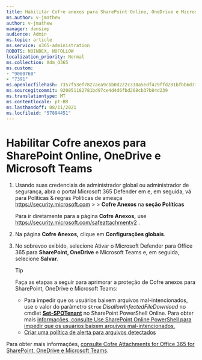 ```yaml
---
title: Habilitar Cofre anexos para SharePoint Online, OneDrive e Microsoft Teams
ms.author: v-jmathew
author: v-jmathew
manager: dansimp
audience: Admin
ms.topic: article
ms.service: o365-administration
ROBOTS: NOINDEX, NOFOLLOW
localization_priority: Normal
ms.collection: Adm_O365
ms.custom:
- "9000760"
- "7391"
ms.openlocfilehash: 7357f53ef7827aea9cbb0d222c338a5edf429ffd201bfbb6d7307b3d446fdae2
ms.sourcegitcommit: 920051182781bd97ce4d4d6fbd268cb37b84d239
ms.translationtype: MT
ms.contentlocale: pt-BR
ms.lasthandoff: 08/11/2021
ms.locfileid: "57894451"
---
```

# <a name="enable-safe-attachments-for-sharepoint-online-onedrive-and-microsoft-teams"></a>Habilitar Cofre anexos para SharePoint Online, OneDrive e Microsoft Teams

1. Usando suas credenciais de administrador global ou administrador de segurança, abra o portal Microsoft 365 Defender em e, em seguida, vá para Políticas & regras Políticas de ameaça <https://security.microsoft.com>  \>  \> **Cofre Anexos** na **seção Políticas**

   Para ir diretamente para a página **Cofre Anexos,** use <https://security.microsoft.com/safeattachmentv2> .

2. Na página **Cofre Anexos,** clique em **Configurações globais**.
3. No sobrevoo exibido, selecione Ativar o Microsoft Defender para Office 365 para **SharePoint, OneDrive** e Microsoft Teams e, em seguida, selecione **Salvar**.

    > [!TIP]
    >
    > Faça as etapas a seguir para aprimorar a proteção de Cofre anexos para SharePoint, OneDrive e Microsoft Teams:
    >
    > - Para impedir que os usuários baixem arquivos mal-intencionados, use o valor do parâmetro `$true` *DisallowInfectedFileDownload* no cmdlet **[Set-SPOTenant](https://docs.microsoft.com/powershell/module/sharepoint-online/Set-SPOTenant)** no SharePoint PowerShell Online. Para obter mais [informações, consulte Use SharePoint Online PowerShell para impedir que os usuários baixem arquivos mal-intencionados.](https://docs.microsoft.com/microsoft-365/security/office-365-security/turn-on-mdo-for-spo-odb-and-teams#step-2-recommended-use-sharepoint-online-powershell-to-prevent-users-from-downloading-malicious-files)
    > - [Criar uma política de alerta para arquivos detectados](https://docs.microsoft.com/microsoft-365/security/office-365-security/turn-on-mdo-for-spo-odb-and-teams#step-3-recommended-use-the-microsoft-365-defender-portal-to-create-an-alert-policy-for-detected-files)

Para obter mais informações, [consulte Cofre Attachments for Office 365 for SharePoint, OneDrive e Microsoft Teams](https://go.microsoft.com/fwlink/?linkid=2092041).
